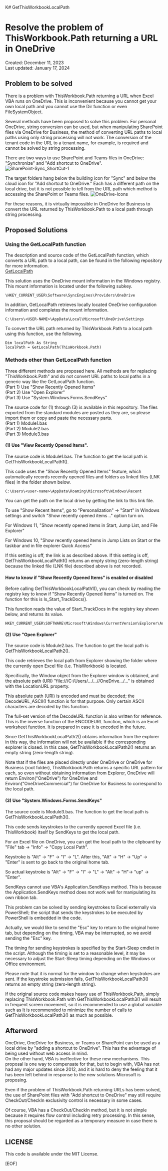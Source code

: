 K# GetThisWorkbookLocalPath
# Resolve the problem of ThisWorkbook.Path returning a URL in OneDrive  
Created: December 11, 2023  
Last updated: January 17, 2024  
  
## Problem to be solved 
  
There is a problem with ThisWorkbook.Path returning a URL when Excel VBA runs on OneDrive. This is inconvenient because you cannot get your own local path and you cannot use the Dir function or even FileSystemObject.

Several methods have been proposed to solve this problem. For personal OneDrive, string conversion can be used, but when manipulating SharePoint files via OneDrive for Business, the method of converting URL paths to local paths using only string processing will not work. The conversion of the tenant code in the URL to a tenant name, for example, is required and cannot be solved by string processing.

There are two ways to use SharePoint and Teams files in OneDrive: "Synchronize" and "Add shortcut to OneDrive".   
![SharePoint-Sync_ShortCut-1](SharePoint-Sync_ShortCut-1(en).png)  

The target folders hang below the building icon for "Sync" and below the cloud icon for "Add shortcut to OneDrive." Each has a different path on the local drive, but it is not possible to tell from the URL path which method is accessing the SharePoint or Teams files. 
![OneDrive-Icons](OneDrive-Icons1.png)  
  
For these reasons, it is virtually impossible in OneDrive for Business to convert the URL returned by ThisWorkbook.Path to a local path through string processing.
  
## Proposed Solutions
  
### Using the GetLocalPath function
The description and source code of the GetLocalPath function, which converts a URL path to a local path, can be found in the following repository for more information.    
[GetLocalPath](https://github.com/Excel-VBA-Diary/GetLocalPath)   
  
This solution uses the OneDrive mount information in the Windows registry. This mount information is located under the following subkey.  
````
\HKEY_CURRENT_USER\Software\SyncEngines\Providers\OneDrive
````
In addition, GetLocalPath retrieves locally located OneDrive configuration information and completes the mount information.  
```
C:\Users\<USER-NAME>\AppData\Local\Microsoft\OneDrive\Settings  
```
To convert the URL path returned by ThisWorkbook.Path to a local path using this function, use the following.  
```
Dim localPath As String
localPath = GetLocalPath(ThisWorkbook.Path)
```  
  
### Methods other than GetLocalPath function 
Three different methods are proposed here. All methods are for replacing "ThisWorkbook.Path" and do not convert URL paths to local paths in a generic way like the GetLocalPath function.       
(Part 1)  Use "Show Recently Opened Items"  
(Part 2)  Use "Open Explorer"  
(Part 3)  Use "System.Windows.Forms.SendKeys"  
  
The source code for (1) through (3) is available in this repository. The files exported from the standard modules are posted as they are, so please import them or copy and paste the necessary parts.  
(Part 1)  Module1.bas  
(Part 2)  Module2.bas  
(Part 3)  Module3.bas  
  
#### \(1) Use "View Recently Opened Items".     
  
The source code is Module1.bas. The function to get the local path is GetThisWorkbookLocalPath1().  

This code uses the "Show Recently Opened Items" feature, which automatically records recently opened files and folders as linked files (LNK files) in the folder shown below.  
  
    C:\Users\<user-name>\AppData\Roaming\Microsoft\Windows\Recent  
  
You can get the path on the local drive by getting the link to this link file.  
  
To use "Show Recent Items", go to "Personalization" -> "Start" in Windows settings and switch "Show recently opened items .." option turn on.  

For Windows 11, "Show recently opened items in Start, Jump List, and File Explorer"  

For Windows 10, "Show recently opened items in Jump Lists on Start or the taskbar and in file explorer Quick Access"  

If this setting is off, the link is as described above. If this setting is off, GetThisWorkbookLocalPath1() returns an empty string (zero-length string) because the linked file (LNK file) described above is not recorded.  
  
#### How to know if "Show Recently Opened Items" is enabled or disabled    
  
Before calling GetThisWorkbookLocalPath1(), you can check by reading the registry key to know if "Show Recently Opened Items" is turned on. The function for this is Is_Start_TrackDocs().  
  
This function reads the value of Start_TrackDocs in the registry key shown below, and returns its value.

    HKEY_CURRENT_USER\SOFTWARE\Microsoft\Windows\CurrentVersion\Explorer\Advanced\  

#### \(2)  Use "Open Explorer"    
  
The source code is Module2.bas. The function to get the local path is GetThisWorkbookLocalPath2().  

This code retrieves the local path from Explorer showing the folder where the currently open Excel file (i.e. ThisWorkbook) is located.  

Specifically, the Window object from the Explorer window is obtained, and the absolute path (URI) "file:///C:/Users/.../...//OneDrive.../..." is obtained with the LocationURL property.  

This absolute path (URI) is encoded and must be decoded; the DecodeURL_ASCII() function is for that purpose. Only certain ASCII characters are decoded by this function.  
  
The full-set version of the DecodeURL function is also written for reference. This is the inverse function of the ENCODEURL function, which is an Excel worksheet function. It is prepared in case it is encoded in the future.   

Since GetThisWorkbookLocalPath2() obtains information from the explorer in this way, the information will not be available if the corresponding explorer is closed. In this case, GetThisWorkbookLocalPath2() returns an empty string (zero-length string).  

Note that if the files are placed directly under OneDrive or OneDrive for Business (root folder), ThisWorkbook.Path returns a specific URL pattern for each, so even without obtaining information from Explorer, OneDrive will return Environ("OneDrive") for OneDrive and Environ("OneDriveCommercial") for OneDrive for Business to correspond to the local path.  

#### \(3)  Use "System.Windows.Forms.SendKeys"     
  
The source code is Module3.bas. The function to get the local path is GetThisWorkbookLocalPath3().  

This code sends keystrokes to the currently opened Excel file (i.e. ThisWorkbook) itself by SendKeys to get the local path.  

For an Excel file on OneDrive, you can get the local path to the clipboard by "File" tab -> "Info" -> "Copy Local Path".  

Keystroke is "Alt" -> "F" -> "I" -> "L". After this, "Alt" -> "H" -> "Up" -> "Enter" is sent to go back to the original home tab.  

So actual keystroke is "Alt" -> "F" -> "I" -> "L" -> "Alt" -> "H"-> "up" -> "Enter".  

SendKeys cannot use VBA's Application.SendKeys method. This is because the Application.SendKeys method does not work well for manipulating its own ribbon tab.  

This problem can be solved by sending keystrokes to Excel externally via PowerShell; the script that sends the keystrokes to be executed by PowerShell is embedded in the code.  

Actually, we would like to send the "Esc" key to return to the original home tab, but depending on the timing, VBA may be interrupted, so we avoid sending the "Esc" key.  

The timing for sending keystrokes is specified by the Start-Sleep cmdlet in the script. Although the timing is set to a reasonable level, it may be necessary to adjust the Start-Sleep timing depending on the Windows or Office environment.  

Please note that it is normal for the window to change when keystrokes are sent. If the keystroke submission fails, GetThisWorkbookLocalPath3() returns an empty string (zero-length string).  

If the original source code makes heavy use of ThisWorkbook.Path, simply replacing ThisWorkbook.Path with GetThisWorkbookLocalPath3() will result in frequent screen movement, so it is recommended to use a global variable such as It is recommended to minimize the number of calls to GetThisWorkbookLocalPath3() as much as possible.  

## Afterword 

OneDrive, OneDrive for Business, or Teams or SharePoint can be used as a local drive by "adding a shortcut to OneDrive". This has the advantage of being used without web access in mind.  
On the other hand, VBA is ineffective for these new mechanisms. This proposal is one way to compensate for that, but to begin with, VBA has not had any major updates since 2012, and it is hard to deny the feeling that it has been left behind in response to the new solutions Microsoft is proposing.  
  
Even if the problem of ThisWorkbook.Path returning URLs has been solved, the use of SharePoint files with "Add shortcut to OneDrive" may still require CheckOut/CheckIn exclusivity control is necessary in some cases.  
  
Of course, VBA has a CheckOut/CheckIn method, but it is not simple because it requires flow control including retry processing.
In this sense, this proposal should be regarded as a temporary measure in case there is no other solution.  

## LICENSE 

This code is available under the MIT License.  

[EOF]
